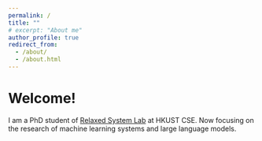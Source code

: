 ```yaml
---
permalink: /
title: ""
# excerpt: "About me"
author_profile: true
redirect_from: 
  - /about/
  - /about.html
---
```

Welcome!
======
I am a PhD student of [Relaxed System Lab](https://binhangyuan.github.io/site/) at HKUST CSE. Now focusing on the research of machine learning systems and large language models. 

<!-- [[CV]](../files/cv_dingfangyu.pdf) -->

<!-- - [Transcript (Bachelor), Major GPA: 88.9/100](../files/transcript-score.pdf)
- [Transcript (Master), GPA: 3.70/4](../files/transcript-master.pdf)
- [CET-6: 550/710](../files/cet6.pdf) -->

<!-- git add . && git commit -m "1" && git push -->
<!-- 
Publications
======
- Fangyu Ding, Haiyang Wang, Zhixuan Chu, Tianming Li, Zhaoping Hu, Junchi Yan. "GSINA: Improving Subgraph Extraction for Graph
Invariant Learning via Graph Sinkhorn Attention." (*Arxiv:2402.07191*) -->
<!-- - 1st Authored Work on Graph Learning (Under Review) [blog](https://dingfangyu.github.io/posts/2023/06/s3gil/) -->
<!-- GSINA: Improving Graph Invariant Learning via Graph Sinkhorn Attention
Fangyu Ding, Haiyang Wang, Zhixuan Chu, Tianming Li, Junchi Yan -->
<!-- 
- Fangyu Ding, Junchi Yan, Haiyang Wang. "c-NTPP: Learning Cluster-Aware Neural Temporal Point Process." (*AAAI 2023*) 

Work Experiences
======

- Algorithm Engineer Intern @AntGroup (*2022.10 - 2023.6*)

- Algorithm Engineer Intern @Alibaba Damo (*2021.7 - 2021.9*) -->

<!-- <script type='text/javascript' id='mapmyvisitors' src='https://mapmyvisitors.com/map.js?cl=ffffff&w=250&t=n&d=D02sqJnh_ksLOBO1L0bstF6-qcguaGof1Jauwy5VxW0'></script> -->

<!-- The Future 
======

Currently, my research interests lie in: machine learning for graph and sequential data, deep Probabilistic models, and generalizability, which are corresponding to my works.

For the future, I am interested in scalable machine learning for large scale data (e.g. high-dim sequential data, large graph data, etc.), which need special designs in the level of data management and distributed training. -->

<!-- A data-driven personal website
======
Like many other Jekyll-based GitHub Pages templates, academicpages makes you separate the website's content from its form. The content & metadata of your website are in structured markdown files, while various other files constitute the theme, specifying how to transform that content & metadata into HTML pages. You keep these various markdown (.md), YAML (.yml), HTML, and CSS files in a public GitHub repository. Each time you commit and push an update to the repository, the [GitHub pages](https://pages.github.com/) service creates static HTML pages based on these files, which are hosted on GitHub's servers free of charge.

Many of the features of dynamic content management systems (like Wordpress) can be achieved in this fashion, using a fraction of the computational resources and with far less vulnerability to hacking and DDoSing. You can also modify the theme to your heart's content without touching the content of your site. If you get to a point where you've broken something in Jekyll/HTML/CSS beyond repair, your markdown files describing your talks, publications, etc. are safe. You can rollback the changes or even delete the repository and start over -- just be sure to save the markdown files! Finally, you can also write scripts that process the structured data on the site, such as [this one](https://github.com/academicpages/academicpages.github.io/blob/master/talkmap.ipynb) that analyzes metadata in pages about talks to display [a map of every location you've given a talk](https://academicpages.github.io/talkmap.html). -->

<!-- Getting started
======
1. Register a GitHub account if you don't have one and confirm your e-mail (required!)
1. Fork [this repository](https://github.com/academicpages/academicpages.github.io) by clicking the "fork" button in the top right. 
1. Go to the repository's settings (rightmost item in the tabs that start with "Code", should be below "Unwatch"). Rename the repository "[your GitHub username].github.io", which will also be your website's URL.
1. Set site-wide configuration and create content & metadata (see below -- also see [this set of diffs](http://archive.is/3TPas) showing what files were changed to set up [an example site](https://getorg-testacct.github.io) for a user with the username "getorg-testacct")
1. Upload any files (like PDFs, .zip files, etc.) to the files/ directory. They will appear at https://[your GitHub username].github.io/files/example.pdf.  
1. Check status by going to the repository settings, in the "GitHub pages" section -->

<!-- Site-wide configuration
------
The main configuration file for the site is in the base directory in [_config.yml](https://github.com/academicpages/academicpages.github.io/blob/master/_config.yml), which defines the content in the sidebars and other site-wide features. You will need to replace the default variables with ones about yourself and your site's github repository. The configuration file for the top menu is in [_data/navigation.yml](https://github.com/academicpages/academicpages.github.io/blob/master/_data/navigation.yml). For example, if you don't have a portfolio or blog posts, you can remove those items from that navigation.yml file to remove them from the header. 

Create content & metadata
------
For site content, there is one markdown file for each type of content, which are stored in directories like _publications, _talks, _posts, _teaching, or _pages. For example, each talk is a markdown file in the [_talks directory](https://github.com/academicpages/academicpages.github.io/tree/master/_talks). At the top of each markdown file is structured data in YAML about the talk, which the theme will parse to do lots of cool stuff. The same structured data about a talk is used to generate the list of talks on the [Talks page](https://academicpages.github.io/talks), each [individual page](https://academicpages.github.io/talks/2012-03-01-talk-1) for specific talks, the talks section for the [CV page](https://academicpages.github.io/cv), and the [map of places you've given a talk](https://academicpages.github.io/talkmap.html) (if you run this [python file](https://github.com/academicpages/academicpages.github.io/blob/master/talkmap.py) or [Jupyter notebook](https://github.com/academicpages/academicpages.github.io/blob/master/talkmap.ipynb), which creates the HTML for the map based on the contents of the _talks directory).

**Markdown generator**

I have also created [a set of Jupyter notebooks](https://github.com/academicpages/academicpages.github.io/tree/master/markdown_generator
) that converts a CSV containing structured data about talks or presentations into individual markdown files that will be properly formatted for the academicpages template. The sample CSVs in that directory are the ones I used to create my own personal website at stuartgeiger.com. My usual workflow is that I keep a spreadsheet of my publications and talks, then run the code in these notebooks to generate the markdown files, then commit and push them to the GitHub repository.

How to edit your site's GitHub repository
------
Many people use a git client to create files on their local computer and then push them to GitHub's servers. If you are not familiar with git, you can directly edit these configuration and markdown files directly in the github.com interface. Navigate to a file (like [this one](https://github.com/academicpages/academicpages.github.io/blob/master/_talks/2012-03-01-talk-1.md) and click the pencil icon in the top right of the content preview (to the right of the "Raw | Blame | History" buttons). You can delete a file by clicking the trashcan icon to the right of the pencil icon. You can also create new files or upload files by navigating to a directory and clicking the "Create new file" or "Upload files" buttons. 

Example: editing a markdown file for a talk
![Editing a markdown file for a talk](/images/editing-talk.png)

For more info
------
More info about configuring academicpages can be found in [the guide](https://academicpages.github.io/markdown/). The [guides for the Minimal Mistakes theme](https://mmistakes.github.io/minimal-mistakes/docs/configuration/) (which this theme was forked from) might also be helpful. -->


<!-- I have listed my research / internship experiences on my homepage https://dingfangyu.github.io/ as well as in my CV.

I have a AAAI 2023 paper `c-NTPP: Learning Cluster-Aware Neural Temporal Point Process', 
and a NeurIPS 2023 **Submission** `S3GIL: Learning Sparse and Soft Subgraph for Graph Invariant Learning ', both are first-authored.

The papers are also corresponding to the research topics of my internships in Alibaba DAMO and Ant Group. -->
